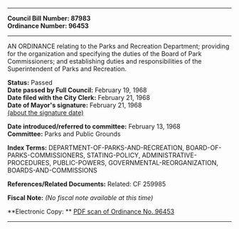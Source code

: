 * * * * *  
  
**Council Bill Number: [](#h0)[](#h2)87983**   
**Ordinance Number: 96453**  
  
* * * * *  
  
AN ORDINANCE relating to the Parks and Recreation Department; providing for the organization and specifying the duties of the Board of Park Commissioners; and establishing duties and responsibilities of the Superintendent of Parks and Recreation.  
  
**Status:** Passed   
**Date passed by Full Council:** February 19, 1968   
**Date filed with the City Clerk:** February 21, 1968   
**Date of Mayor's signature:** February 21, 1968   
[(about the signature date)](/~public/approvaldate.htm)   
  
  
**Date introduced/referred to committee:** February 13, 1968   
**Committee:** Parks and Public Grounds   
  
**Index Terms:** DEPARTMENT-OF-PARKS-AND-RECREATION, BOARD-OF-PARKS-COMMISSIONERS, STATING-POLICY, ADMINISTRATIVE-PROCEDURES, PUBLIC-POWERS, GOVERNMENTAL-REORGANIZATION, BOARDS-AND-COMMISSIONS  
  
**References/Related Documents:** Related: CF 259985  
  
**Fiscal Note:** *(No fiscal note available at this time)*  
  
**Electronic Copy: ** [PDF scan of Ordinance No. 96453](/~archives/Ordinances/Ord_96453.pdf)  
  
* * * * *  
